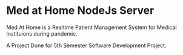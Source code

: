 # Med at Home NodeJs Server

Med At Home is a Realtime Patient Management System for Medical Instituions during pandemic.

A Project Done for 5th Semester Software Development Project.



